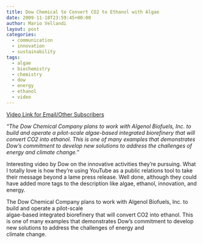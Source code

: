 ```yaml
---
title: Dow Chemical to Convert CO2 to Ethanol with Algae
date: 2009-11-18T23:59:45+00:00
author: Mario Vellandi
layout: post
categories:
  - communication
  - innovation
  - sustainability
tags:
  - algae
  - biochemistry
  - chemistry
  - dow
  - energy
  - ethanol
  - video
---
```

[Video Link for Email/Other Subscribers](http://www.youtube.com/watch?v=exR38_R_9Zw)

_&#8220;The Dow Chemical Company plans to work with Algenol Biofuels, Inc. to build and operate a pilot-scale algae-based integrated biorefinery that will convert CO2 into ethanol. This is one of many examples that demonstrates Dow&#8217;s commitment to develop new solutions to address the challenges of energy and climate change.&#8221;_

Interesting video by Dow on the innovative activities they&#8217;re pursuing. What I totally love is how they&#8217;re using YouTube as a public relations tool to take their message beyond a lame press release. Well done, although they could have added more tags to the description like algae, ethanol, innovation, and energy.

The Dow Chemical Company plans to work with Algenol Biofuels, Inc. to build and operate a pilot-scale<br /> algae-based integrated biorefinery that will convert CO2 into ethanol. This is one of many examples that demonstrates Dow&#8217;s commitment to develop new solutions to address the challenges of energy and<br /> climate change.
